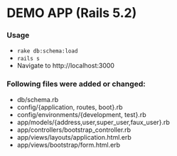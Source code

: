 # DEMO APP (Rails 5.2)

### Usage

- `rake db:schema:load`
- `rails s`
- Navigate to http://localhost:3000

### Following files were added or changed:

- db/schema.rb
- config/{application, routes, boot}.rb
- config/environments/{development, test}.rb
- app/models/{address,user,super_user,faux_user}.rb
- app/controllers/bootstrap_controller.rb
- app/views/layouts/application.html.erb
- app/views/bootstrap/form.html.erb